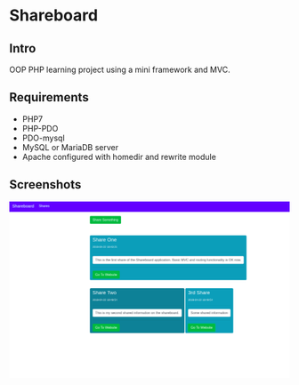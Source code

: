 # Shareboard

## Intro

OOP PHP learning project using a mini framework and MVC.

## Requirements

- PHP7
- PHP-PDO
- PDO-mysql
- MySQL or MariaDB server
- Apache configured with homedir and rewrite module

## Screenshots

![The main view](preview_001.png "Shareboard main screen")

